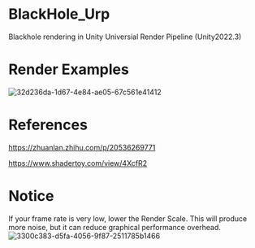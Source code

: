 # BlackHole_Urp
Blackhole rendering in Unity Universial Render Pipeline  (Unity2022.3)
# Render Examples
![32d236da-1d67-4e84-ae05-67c561e41412](https://github.com/user-attachments/assets/6b4b6465-284e-4b0b-bfd0-8da1c84e47fa)
# References

https://zhuanlan.zhihu.com/p/20536269771

https://www.shadertoy.com/view/4XcfR2
# Notice
If your frame rate is very low, lower the Render Scale. This will produce more noise, but it can reduce graphical performance overhead.
![3300c383-d5fa-4056-9f87-2511785b1466](https://github.com/user-attachments/assets/a3d21e61-f851-4fef-be0e-aee89092e672)
